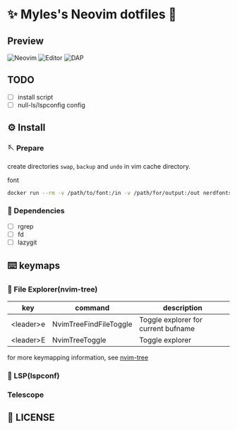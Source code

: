 # ✨ Myles's Neovim dotfiles 🎉

## Preview
![Neovim](https://user-images.githubusercontent.com/54089360/192091625-0e9fbcf5-457a-4c99-9ea0-ddc8b20b9437.png)
![Editor](https://user-images.githubusercontent.com/54089360/192091452-22f0c996-637d-4b36-b99f-2a2b797ddbd2.png)
![DAP](https://user-images.githubusercontent.com/54089360/192091806-974406b3-86b9-4776-a246-b8b6cbe0d08b.png)

## TODO

- [ ] install script
- [ ] null-ls/lspconfig config

## ⚙️ Install

### 🪡 Prepare

create directories `swap`, `backup` and `undo` in vim cache directory.

font

```bash
docker run --rm -v /path/to/font:/in -v /path/for/output:/out nerdfonts/patcher --careful --complete --progressbars
```

### 🔗 Dependencies

- [ ] rgrep
- [ ] fd
- [ ] lazygit

## ⌨️  keymaps

### 📁 File Explorer(nvim-tree)

| key         | command                | description                         |
|-------------|------------------------|-------------------------------------|
| \<leader\>e | NvimTreeFindFileToggle | Toggle explorer for current bufname |
| \<leader\>E | NvimTreeToggle         | Toggle explorer                     |

for more keymapping information, see [nvim-tree](https://github.com/kyazdani42/nvim-tree.lua#defaults)

### 🚀 LSP(lspconf)

### Telescope

## 🔑 LICENSE
